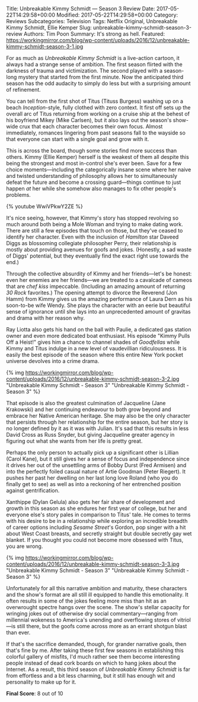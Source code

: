 Title: Unbreakable Kimmy Schmidt — Season 3 Review
Date: 2017-05-22T14:29:58+00:00
Modified: 2017-05-22T14:29:58+00:00
Category: Reviews
Subcategories: Television
Tags: Netflix Original, Unbreakable Kimmy Schmidt, Ellie Kemper
Slug: unbreakable-kimmy-schmidt-season-3-review
Authors: Tim Poon
Summary: It's strong as hell.
Featured: https://workingmirror.com/blog/wp-content/uploads/2016/12/unbreakable-kimmy-schmidt-season-3-1.jpg

For as much as *Unbreakable Kimmy Schmidt* is a live-action cartoon, it always had a strange sense of ambition. The first season flirted with the darkness of trauma and victimization. The second played with a season-long mystery that started from the first minute. Now the anticipated third season has the odd audacity to simply do less but with a surprising amount of refinement.

You can tell from the first shot of Titus (Tituss Burgess) washing up on a beach *Inception*-style, fully clothed with zero context. It first off sets up the overall arc of Titus returning from working on a cruise ship at the behest of his boyfriend Mikey (Mike Carlsen), but it also lays out the season's show-wide crux that each character becomes their own focus. Almost immediately, romances lingering from past seasons fall to the wayside so that everyone can start with a single goal and grow with it.

This is across the board, though some stories find more success than others. Kimmy (Ellie Kemper) herself is the weakest of them all despite this being the strongest and most in-control she's ever been. Save for a few choice moments—including the categorically insane scene where her naive and twisted understanding of philosophy allows her to simultaneously defeat the future and become a crossing guard—things continue to just happen *at* her while she somehow also manages to fix other people's problems.

{% youtube WwiVPkwY2ZE %}

It's nice seeing, however, that Kimmy's story has stopped revolving so much around both being a Mole Woman and trying to make dating work. There are still a few episodes that touch on those, but they've ceased to identify her character. Even with the inclusion of *Hamilton* star Daveed Diggs as blossoming collegiate philosopher Perry, their relationship is mostly about providing avenues for goofs and jokes. (Honestly, a sad waste of Diggs' potential, but they eventually find the exact right use towards the end.)

Through the collective absurdity of Kimmy and her friends—let's be honest: even her enemies are her friends—we are treated to a cavalcade of cameos that are *chef kiss* impeccable. (Including an amazing amount of returning *30 Rock* favorites.) The opening attempt to divorce the Reverend (Jon Hamm) from Kimmy gives us the amazing performance of Laura Dern as his soon-to-be wife Wendy. She plays the character with an eerie but beautiful sense of ignorance until she lays into an unprecedented amount of gravitas and drama with her reason why.

Ray Liotta also gets his hand on the ball with Paulie, a dedicated gas station owner and even more dedicated boat enthusiast. His episode "Kimmy Pulls Off a Heist!" gives him a chance to channel shades of *Goodfellas* while Kimmy and Titus indulge in a new level of vaudevillian ridiculousness. It is easily the best episode of the season where this entire New York pocket universe devolves into a crime drama.

{% img https://workingmirror.com/blog/wp-content/uploads/2016/12/unbreakable-kimmy-schmidt-season-3-2.jpg "Unbreakable Kimmy Schmidt - Season 3" "Unbreakable Kimmy Schmidt - Season 3" %}

That episode is also the greatest culmination of Jacqueline (Jane Krakowski) and her continuing endeavour to both grow beyond and embrace her Native American heritage. She may also be the only character that persists through her relationship for the entire season, but her story is no longer defined by it as it was with Julian. It's sad that this results in less David Cross as Russ Snyder, but giving Jacqueline greater agency in figuring out what she wants from her life is pretty great.

Perhaps the only person to actually pick up a significant other is Lillian (Carol Kane), but it still gives her a sense of focus and independence since it drives her out of the unsettling arms of Bobby Durst (Fred Armisen) and into the perfectly foiled casual nature of Artie Goodman (Peter Riegert). It pushes her past her dwelling on her last long love Roland (who you do finally get to see) as well as into a reckoning of her entrenched position against gentrification.

Xanthippe (Dylan Gelula) also gets her fair share of development and growth in this season as she endures her first year of college, but her and everyone else's story pales in comparison to Titus' tale. He comes to terms with his desire to be in a relationship while exploring an incredible breadth of career options including *Sesame Street*'s Gordon, pop singer with a hit about West Coast breasts, and secretly straight but double secretly gay wet blanket. If you thought you could not become more obsessed with Titus, you are wrong.

{% img https://workingmirror.com/blog/wp-content/uploads/2016/12/unbreakable-kimmy-schmidt-season-3-3.jpg "Unbreakable Kimmy Schmidt - Season 3" "Unbreakable Kimmy Schmidt - Season 3" %}

Unfortunately for all this narrative ambition and maturity, these characters and the show's format are all still ill equipped to handle this emotionality. It often results in some of the jokes feeling more miss than hit as an overwrought spectre hangs over the scene. The show's stellar capacity for wringing jokes out of otherwise dry social commentary—ranging from millennial wokeness to America's unending and overflowing stores of vitriol—is still there, but the goofs come across more as an errant shotgun blast than ever.

If that's the sacrifice demanded, though, for grander narrative goals, then that's fine by me. After taking these first few seasons in establishing this colorful gallery of misfits, I'd much rather see them become interesting people instead of dead cork boards on which to hang jokes about the Internet. As a result, this third season of *Unbreakable Kimmy Schmidt* is far from effortless and a bit less charming, but it still has enough wit and personality to make up for it.

**Final Score**: 8 out of 10
